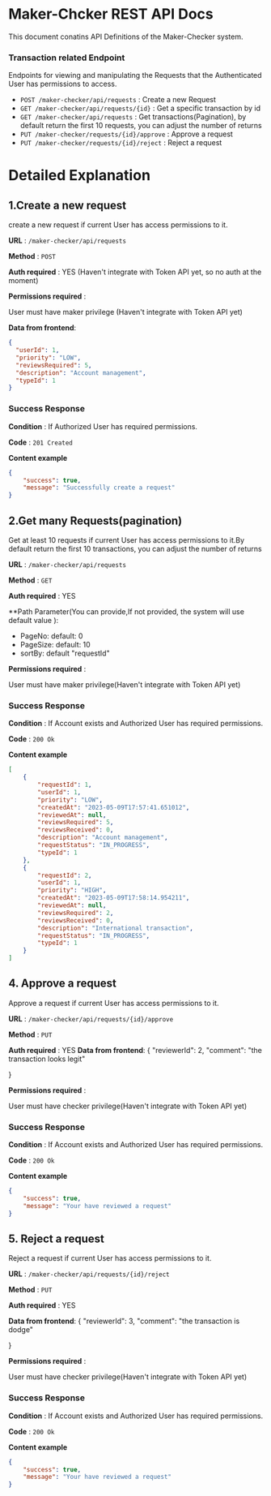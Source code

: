 # Maker-Chcker REST API Docs 

This document conatins API Definitions of the Maker-Checker system.




### Transaction related Endpoint

Endpoints for viewing and manipulating the Requests that the Authenticated User
has permissions to access.

* `POST /maker-checker/api/requests` : Create a new Request
* `GET /maker-checker/api/requests/{id}` : Get a specific transaction by id
* `GET /maker-checker/api/requests` : Get transactions(Pagination), by default return the first 10 requests, you can adjust the number of returns
* `PUT /maker-checker/requests/{id}/approve` : Approve a request
*  `PUT /maker-checker/requests/{id}/reject` : Reject a request


# Detailed Explanation

## 1.Create a new request

create a new request if current User has access permissions to it.

**URL** : `/maker-checker/api/requests`

**Method** : `POST`

**Auth required** : YES (Haven't integrate with Token API yet, so no auth at the moment)

**Permissions required** :

User must have maker privilege (Haven't integrate with Token API yet)


**Data from frontend**: 
```json
{
  "userId": 1,
  "priority": "LOW",
  "reviewsRequired": 5,
  "description": "Account management",
  "typeId": 1
}
```

### Success Response

**Condition** : If Authorized User has required permissions.

**Code** : `201 Created`

**Content example**

```json
{
    "success": true,
    "message": "Successfully create a request"
}
```



## 2.Get many Requests(pagination)

Get at least 10 requests if current User has access permissions to it.By default return the first 10 transactions, you can adjust the number of returns

**URL** : `/maker-checker/api/requests`

**Method** : `GET`

**Auth required** : YES

**Path Parameter(You can provide,If not provided, the system will use default value ):

* PageNo: default: 0
* PageSize: default: 10
* sortBy:   default "requestId"


**Permissions required** :

User must have maker privilege(Haven't integrate with Token API yet)


### Success Response

**Condition** : If Account exists and Authorized User has required permissions.

**Code** : `200 Ok`

**Content example**

```json
[
    {
        "requestId": 1,
        "userId": 1,
        "priority": "LOW",
        "createdAt": "2023-05-09T17:57:41.651012",
        "reviewedAt": null,
        "reviewsRequired": 5,
        "reviewsReceived": 0,
        "description": "Account management",
        "requestStatus": "IN_PROGRESS",
        "typeId": 1
    },
    {
        "requestId": 2,
        "userId": 1,
        "priority": "HIGH",
        "createdAt": "2023-05-09T17:58:14.954211",
        "reviewedAt": null,
        "reviewsRequired": 2,
        "reviewsReceived": 0,
        "description": "International transaction",
        "requestStatus": "IN_PROGRESS",
        "typeId": 1
    }
]
```


## 4. Approve a request

Approve a request if current User has access permissions to it.

**URL** : `/maker-checker/api/requests/{id}/approve`

**Method** : `PUT`

**Auth required** : YES
**Data from frontend**: 
{
  "reviewerId": 2,
  "comment": "the transaction looks legit"
  
}



**Permissions required** :

User must have checker privilege(Haven't integrate with Token API yet)


### Success Response

**Condition** : If Account exists and Authorized User has required permissions.

**Code** : `200 Ok`

**Content example**

```json
{
    "success": true,
    "message": "Your have reviewed a request"
}
```



## 5. Reject a request

Reject a request if current User has access permissions to it.

**URL** : `/maker-checker/api/requests/{id}/reject`

**Method** : `PUT`

**Auth required** : YES

**Data from frontend**: 
{
  "reviewerId": 3,
  "comment": "the transaction is dodge"
  
}


**Permissions required** :

User must have checker privilege(Haven't integrate with Token API yet)


### Success Response

**Condition** : If Account exists and Authorized User has required permissions.

**Code** : `200 Ok`

**Content example**

```json
{
    "success": true,
    "message": "Your have reviewed a request"
}
```

